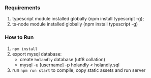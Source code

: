 ### Requirements

1. typescript module installed globally (npm install typescript -g);
2. ts-node module installed globally (npm install typescript -g)

### How to Run

1. `npm install`
2. export mysql database:
     - create `holandly` database (utf8 collation)
     - mysql -u [username] -p holandly < holandly.sql
3. run `npm run start` to compile, copy static assets and run server
